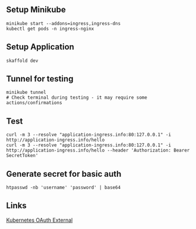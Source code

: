 ## Setup Minikube
```shell
minikube start --addons=ingress,ingress-dns
kubectl get pods -n ingress-nginx
```

## Setup Application
```shell
skaffold dev
```

## Tunnel for testing
```shell
minikube tunnel
# Check terminal during testing - it may require some actions/confirmations
```

## Test 
```shell
curl -m 3 --resolve "application-ingress.info:80:127.0.0.1" -i http://application-ingress.info/hello
curl -m 3 --resolve "application-ingress.info:80:127.0.0.1" -i http://application-ingress.info/hello --header 'Authorization: Bearer SecretToken'
```

## Generate secret for basic auth
```shell
htpasswd -nb 'username' 'password' | base64
```

## Links
[Kubernetes OAuth External](https://kubernetes.github.io/ingress-nginx/examples/auth/oauth-external-auth/)